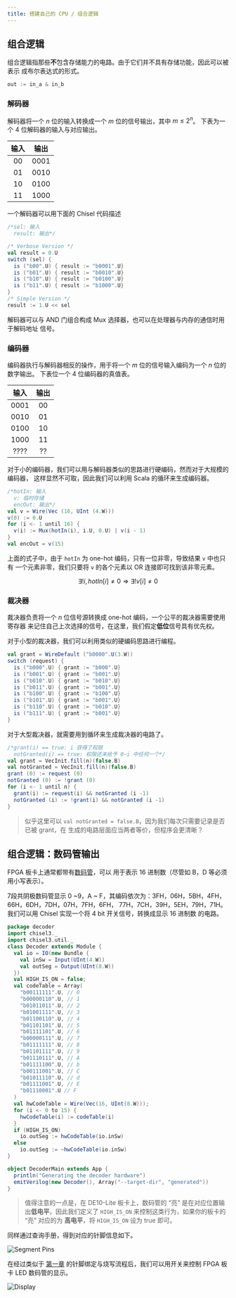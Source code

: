 ```yaml
---
title: 搭建自己的 CPU / 组合逻辑
---
```


## 组合逻辑

组合逻辑指那些**不**包含存储能力的电路。由于它们并不具有存储功能，因此可以被表示
成布尔表达式的形式。

```scala
out := in_a & in_b
```

### 解码器

解码器将一个 $n$ 位的输入转换成一个 $m$ 位的信号输出，其中 $m\leq 2^n$。
下表为一个 4 位解码器的输入与对应输出。

| 输入 | 输出 |
|:----:|:----:|
|  00  | 0001 |
|  01  | 0010 |
|  10  | 0100 |
|  11  | 1000 |

一个解码器可以用下面的 Chisel 代码描述

```scala
/*sel: 输入
  result: 输出*/

/* Verbose Version */
val result = 0.U
switch (sel) {
  is ("b00".U) { result := "b0001".U}
  is ("b01".U) { result := "b0010".U}
  is ("b10".U) { result := "b0100".U}
  is ("b11".U) { result := "b1000".U}
}
/* Simple Version */
result := 1.U << sel
```

解码器可以与 AND 门组合构成 Mux 选择器，也可以在处理器与内存的通信时用于解码地址
信号。

### 编码器

编码器执行与解码器相反的操作，用于将一个 $m$ 位的信号输入编码为一个 $n$ 位的数字输出。
下表位一个 4 位编码器的真值表。

| 输入 | 输出 |
|:----:|:----:|
| 0001 |  00  |
| 0010 |  01  |
| 0100 |  10  |
| 1000 |  11  |
| ???? |  ??  |

对于小的编码器，我们可以用与解码器类似的思路进行硬编码，然而对于大规模的编码器，
这样显然不可取，因此我们可以利用 Scala 的循环来生成编码器。

```scala
/*hotIn: 输入
  v: 临时存储
  encOut: 输出*/
val v = Wire(Vec (16, UInt (4.W)))
v(0) := 0.U
for (i <- 1 until 16) {
  v(i) := Mux(hotIn(i), i.U, 0.U) | v(i - 1)
}
val encOut = v(15)
```

上面的式子中，由于 `hotIn` 为 one-hot 编码，只有一位非零，导致结果 `v` 中也只有
一个元素非零，我们只要将 `v` 的各个元素以 OR 连接即可找到该非零元素。

$$
\exists! i, hotIn[i]\neq 0 \Rightarrow \exists! v[i]\neq 0
$$

### 裁决器

裁决器负责将一个 $n$ 位信号源转换成 one-hot 编码，一个公平的裁决器需要使用寄存器
来记住自己上次选择的信号，在这里，我们假定**低位**信号具有优先权。

对于小型的裁决器，我们可以利用类似的硬编码思路进行编程。

```scala
val grant = WireDefault ("b0000".U(3.W))
switch (request) {
  is ("b000".U) { grant := "b000".U}
  is ("b001".U) { grant := "b001".U}
  is ("b010".U) { grant := "b010".U}
  is ("b011".U) { grant := "b001".U}
  is ("b100".U) { grant := "b100".U}
  is ("b101".U) { grant := "b001".U}
  is ("b110".U) { grant := "b010".U}
  is ("b111".U) { grant := "b001".U}
}
```

对于大型裁决器，就需要用到循环来生成裁决器的电路了。

```scala
/*grant(i) == true: i 获得了权限
  notGranted(i) == true: 权限还未给予 0~i 中任何一个*/
val grant = VecInit.fill(n)(false.B)
val notGranted = VecInit.fill(n)(false.B)
grant (0) := request (0)
notGranted (0) := !grant (0)
for (i <- 1 until n) {
  grant(i) := request(i) && notGranted (i -1)
  notGranted (i) := !grant(i) && notGranted (i -1)
}
```

> 似乎这里可以 `val notGranted = false.B`，因为我们每次只需要记录是否已被 grant，在
> 生成的电路层面应当两者等价，但程序会更清晰？

## 组合逻辑：数码管输出

FPGA 板卡上通常都带有[数码管](https://zh.wikipedia.org/zh-cn/%E4%B8%83%E5%8A%83%E7%AE%A1)，可以
用于表示 16 进制数（尽管如 B，D 等必须用小写表示）。

7段共阴极数码管显示 0 ~9，A ~ F，其编码依次为：3FH，06H，5BH，4FH，66H，6DH，7DH，07H，7FH，6FH，
77H，7CH，39H，5EH，79H，71H。我们可以用 Chisel 实现一个将 4 bit 开关信号，转换成显示 16 进制数
的电路。

```scala
package decoder
import chisel3._
import chisel3.util._
class Decoder extends Module {
  val io = IO(new Bundle {
    val inSw = Input(UInt(4.W))
    val outSeg = Output(UInt(8.W))
  })
  val HIGH_IS_ON = false;
  val codeTable = Array(
    "b00111111".U, // 0
    "b00000110".U, // 1
    "b01011011".U, // 2
    "b01001111".U, // 3
    "b01100110".U, // 4
    "b01101101".U, // 5
    "b01111101".U, // 6
    "b00000111".U, // 7
    "b01111111".U, // 8
    "b01101111".U, // 9
    "b01110111".U, // A
    "b01111100".U, // b
    "b00111001".U, // C
    "b01011110".U, // d
    "b01111001".U, // E
    "b01110001".U // F
  )
  val hwCodeTable = Wire(Vec(16, UInt(8.W)));
  for (i <- 0 to 15) {
    hwCodeTable(i) := codeTable(i)
  }
  if (HIGH_IS_ON)
    io.outSeg := hwCodeTable(io.inSw)
  else
    io.outSeg := ~hwCodeTable(io.inSw)
}

object DecoderMain extends App {
  println("Generating the decoder hardware")
  emitVerilog(new Decoder(), Array("--target-dir", "generated"))
}
```

> 值得注意的一点是，在 DE10-Lite 板卡上，数码管的 “亮” 是在对应位置输出**低电平**，因此我们定义了
> `HIGH_IS_ON` 来控制这类行为，如果你的板卡的 “亮” 对应的为 **高电平**，将 `HIGH_IS_ON` 设为 true
> 即可。

同样通过查询手册，得到对应的针脚信息如下。

![Segment Pins](https://i.imgur.com/C4LT73b.png)

在经过类似于 [第一章](../intro) 的针脚绑定与烧写流程后，我们可以用开关来控制 FPGA 板卡
LED 数码管的显示。

![Display](https://i.imgur.com/NjZtYHa.png)
